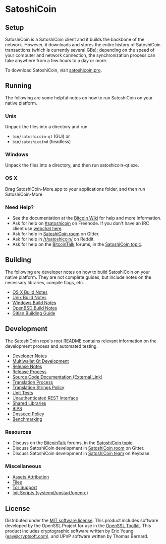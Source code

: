 SatoshiCoin
=============

Setup
---------------------
SatoshiCoin is a SatoshiCoin client and it builds the backbone of the network. However, it downloads and stores the entire history of SatoshiCoin transactions (which is currently several GBs); depending on the speed of your computer and network connection, the synchronization process can take anywhere from a few hours to a day or more.

To download SatoshiCoin, visit [satoshicoin.pro](https://satoshicoin.pro).

Running
---------------------
The following are some helpful notes on how to run SatoshiCoin on your native platform.

### Unix

Unpack the files into a directory and run:

- `bin/satoshicoin-qt` (GUI) or
- `bin/satoshicoind` (headless)

### Windows

Unpack the files into a directory, and then run satoshicoin-qt.exe.

### OS X

Drag SatoshiCoin-More.app to your applications folder, and then run SatoshiCoin-More.

### Need Help?

* See the documentation at the [Bitcoin Wiki](https://en.bitcoin.it/wiki/Main_Page)
for help and more information.
* Ask for help on [#satoshicoin](http://webchat.freenode.net?channels=satoshicoin) on Freenode. If you don't have an IRC client use [webchat here](http://webchat.freenode.net?channels=satoshicoin).
* Ask for help in [SatoshiCoin room](https://gitter.im/SatoshiCoin_Hub) on Gitter.
* Ask for help in [/r/satoshicoin/](https://nm.reddit.com/r/satoshicoin/) on Reddit.
* Ask for help on the [BitcoinTalk](https://bitcointalk.org/) forums, in the [SatoshiCoin topic](https://bitcointalk.org/index.php?topic=3017838.new#new).

Building
---------------------
The following are developer notes on how to build SatoshiCoin on your native platform. They are not complete guides, but include notes on the necessary libraries, compile flags, etc.

- [OS X Build Notes](build-osx.md)
- [Unix Build Notes](build-unix.md)
- [Windows Build Notes](build-windows.md)
- [OpenBSD Build Notes](build-openbsd.md)
- [Gitian Building Guide](gitian-building.md)

Development
---------------------
The SatoshiCoin repo's [root README](/README.md) contains relevant information on the development process and automated testing.

- [Developer Notes](developer-notes.md)
- [Multiwallet Qt Development](multiwallet-qt.md)
- [Release Notes](release-notes.md)
- [Release Process](release-process.md)
- [Source Code Documentation (External Link)](https://dev.visucore.com/bitcoin/doxygen/)
- [Translation Process](translation_process.md)
- [Translation Strings Policy](translation_strings_policy.md)
- [Unit Tests](unit-tests.md)
- [Unauthenticated REST Interface](REST-interface.md)
- [Shared Libraries](shared-libraries.md)
- [BIPS](bips.md)
- [Dnsseed Policy](dnsseed-policy.md)
- [Benchmarking](benchmarking.md)

### Resources
* Discuss on the [BitcoinTalk](https://bitcointalk.org/) forums, in the [SatoshiCoin topic](https://bitcointalk.org/index.php?topic=3017838.new#new).
* Discuss SatoshiCoin development in [SatoshiCoin room](https://gitter.im/SatoshiCoin_Hub) on Gitter.
* Discuss SatoshiCoin development in [SatoshiCoin team](https://keybase.io/team/satoshicoin) on Keybase.

### Miscellaneous
- [Assets Attribution](assets-attribution.md)
- [Files](files.md)
- [Tor Support](tor.md)
- [Init Scripts (systemd/upstart/openrc)](init.md)

License
---------------------
Distributed under the [MIT software license](http://www.opensource.org/licenses/mit-license.php).
This product includes software developed by the OpenSSL Project for use in the [OpenSSL Toolkit](https://www.openssl.org/). This product includes
cryptographic software written by Eric Young ([eay@cryptsoft.com](mailto:eay@cryptsoft.com)), and UPnP software written by Thomas Bernard.
